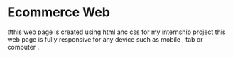 # Ecommerce Web
#this web page is created using html anc css for my internship project 
this web page is fully responsive for any device such as mobile , tab or computer .
